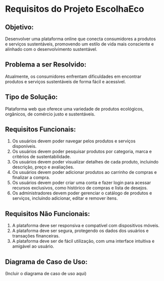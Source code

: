 # Requisitos do Projeto EscolhaEco

## Objetivo:
Desenvolver uma plataforma online que conecta consumidores a produtos e serviços sustentáveis, promovendo um estilo de vida mais consciente e alinhado com o desenvolvimento sustentável.

## Problema a ser Resolvido:
Atualmente, os consumidores enfrentam dificuldades em encontrar produtos e serviços sustentáveis de forma fácil e acessível.

## Tipo de Solução:
Plataforma web que oferece uma variedade de produtos ecológicos, orgânicos, de comércio justo e sustentáveis.

## Requisitos Funcionais:
1. Os usuários devem poder navegar pelos produtos e serviços disponíveis.
2. Os usuários devem poder pesquisar produtos por categoria, marca e critérios de sustentabilidade.
3. Os usuários devem poder visualizar detalhes de cada produto, incluindo descrição, preço e avaliações.
4. Os usuários devem poder adicionar produtos ao carrinho de compras e finalizar a compra.
5. Os usuários devem poder criar uma conta e fazer login para acessar recursos exclusivos, como histórico de compras e lista de desejos.
6. Os administradores devem poder gerenciar o catálogo de produtos e serviços, incluindo adicionar, editar e remover itens.

## Requisitos Não Funcionais:
1. A plataforma deve ser responsiva e compatível com dispositivos móveis.
2. A plataforma deve ser segura, protegendo os dados dos usuários e transações financeiras.
3. A plataforma deve ser de fácil utilização, com uma interface intuitiva e amigável ao usuário.

## Diagrama de Caso de Uso:
(Incluir o diagrama de caso de uso aqui)
